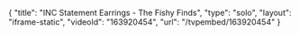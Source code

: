 {
    "title": "INC Statement Earrings - The Fishy Finds",
    "type": "solo",
    "layout": "iframe-static",
    "videoId": "163920454",
    "url": "\/tvpembed\/163920454"
}